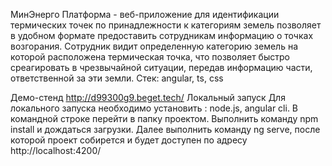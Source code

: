 МинЭнерго
Платформа - веб-приложение для идентификации термических точек по принадлежности к категориям земель позволяет в удобном формате предоставить сотрудникам информацию о точках возгорания. Сотрудник видит определенную категорию земель на которой расположена термическая точка, что позволяет быстро среагировать в чрезвычайной ситуации, передав информацию части, ответственной за эти земли. Стек: angular, ts, css

Демо-стенд http://d99300g9.beget.tech/
Локальный запуск
Для локального запуска необходимо установить : node.js, angular cli. В командной строке перейти в папку проектом. Выполнить команду npm install и дождаться загрузки. Далее выполнить команду ng serve, после которой проект собирется и будет доступен по адресу http://localhost:4200/
